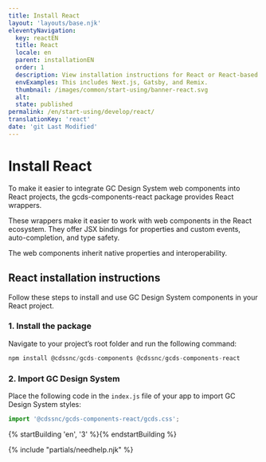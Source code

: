 ```yaml
---
title: Install React
layout: 'layouts/base.njk'
eleventyNavigation:
  key: reactEN
  title: React
  locale: en
  parent: installationEN
  order: 1
  description: View installation instructions for React or React-based projects.
  envExamples: This includes Next.js, Gatsby, and Remix.
  thumbnail: /images/common/start-using/banner-react.svg
  alt:
  state: published
permalink: /en/start-using/develop/react/
translationKey: 'react'
date: 'git Last Modified'
---
```


# Install React

To make it easier to integrate GC Design System web components into React projects, the <gcds-link href="{{ links.npmGcdsComponentsReact }}" external>gcds-components-react</gcds-link> package provides React wrappers.

These wrappers make it easier to work with web components in the React ecosystem. They offer JSX bindings for properties and custom events, auto-completion, and type safety.

The web components inherit native properties and interoperability.

## React installation instructions

Follow these steps to install and use GC Design System components in your React project.

### 1. Install the package

Navigate to your project’s root folder and run the following command:

```js
npm install @cdssnc/gcds-components @cdssnc/gcds-components-react
```

### 2. Import GC Design System

Place the following code in the `index.js` file of your app to import GC Design System styles:

```js
import '@cdssnc/gcds-components-react/gcds.css';
```

{% startBuilding 'en', '3' %}{% endstartBuilding %}

{% include "partials/needhelp.njk" %}
